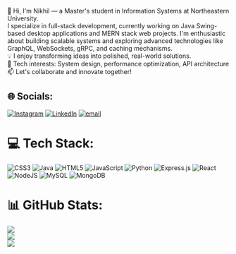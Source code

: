 👋 Hi, I'm Nikhil — a Master's student in Information Systems at Northeastern University.<br>
I specialize in full-stack development, currently working on Java Swing-based desktop applications and MERN stack web projects. I'm enthusiastic about building scalable systems and exploring advanced technologies like GraphQL, WebSockets, gRPC, and caching mechanisms. <br>
💡 I enjoy transforming ideas into polished, real-world solutions. <br>
🚀 Tech interests: System design, performance optimization, API architecture <br>
📫 Let's collaborate and innovate together!



## 🌐 Socials:
[![Instagram](https://img.shields.io/badge/Instagram-%23E4405F.svg?logo=Instagram&logoColor=white)](https://instagram.com/https://www.instagram.com/iam_nik__/) [![LinkedIn](https://img.shields.io/badge/LinkedIn-%230077B5.svg?logo=linkedin&logoColor=white)](https://linkedin.com/in/https://www.linkedin.com/in/nikhilpatwal/) [![email](https://img.shields.io/badge/Email-D14836?logo=gmail&logoColor=white)](mailto:nikhilpatwal2001@gmail.com) 

# 💻 Tech Stack:
![CSS3](https://img.shields.io/badge/css3-%231572B6.svg?style=for-the-badge&logo=css3&logoColor=white) ![Java](https://img.shields.io/badge/java-%23ED8B00.svg?style=for-the-badge&logo=openjdk&logoColor=white) ![HTML5](https://img.shields.io/badge/html5-%23E34F26.svg?style=for-the-badge&logo=html5&logoColor=white) ![JavaScript](https://img.shields.io/badge/javascript-%23323330.svg?style=for-the-badge&logo=javascript&logoColor=%23F7DF1E) ![Python](https://img.shields.io/badge/python-3670A0?style=for-the-badge&logo=python&logoColor=ffdd54) ![Express.js](https://img.shields.io/badge/express.js-%23404d59.svg?style=for-the-badge&logo=express&logoColor=%2361DAFB) ![React](https://img.shields.io/badge/react-%2320232a.svg?style=for-the-badge&logo=react&logoColor=%2361DAFB) ![NodeJS](https://img.shields.io/badge/node.js-6DA55F?style=for-the-badge&logo=node.js&logoColor=white) ![MySQL](https://img.shields.io/badge/mysql-4479A1.svg?style=for-the-badge&logo=mysql&logoColor=white) ![MongoDB](https://img.shields.io/badge/MongoDB-%234ea94b.svg?style=for-the-badge&logo=mongodb&logoColor=white)
# 📊 GitHub Stats:
![](https://github-readme-stats.vercel.app/api?username=sillyNik&theme=dark&hide_border=false&include_all_commits=true&count_private=false)<br/>
![](https://nirzak-streak-stats.vercel.app/?user=sillyNik&theme=dark&hide_border=false)<br/>
![](https://github-readme-stats.vercel.app/api/top-langs/?username=sillyNik&theme=dark&hide_border=false&include_all_commits=true&count_private=false&layout=compact)

<!-- Proudly created with GPRM ( https://gprm.itsvg.in ) -->
